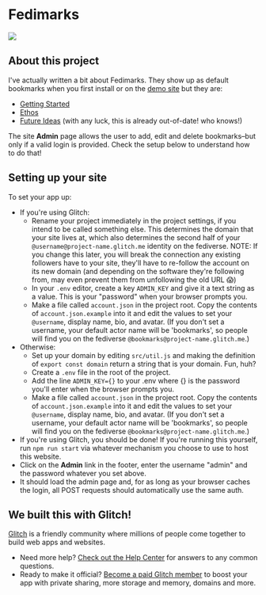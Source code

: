 # Fedimarks

![](https://cdn.glitch.global/8b08fe2b-99fe-48bd-9a54-d17f87b3df2b/pikaconstruct.gif?v=1669741965488)

## About this project

I've actually written a bit about Fedimarks. They show up as default bookmarks when you first install or on the
[demo site](https://fedimarks.glitch.me) but they are:

* [Getting Started](https://casey.kolderup.org/notes/b059694f5064c6c6285075c894a72317.html)
* [Ethos](https://casey.kolderup.org/notes/edf3a659f52528da103ea4dcbb09f66f.html)
* [Future Ideas](https://casey.kolderup.org/notes/9307f6d67bbfedbd215ae2d09caeab39.html) (with any luck, this is already out-of-date! who knows!)

The site __Admin__ page allows the user to add, edit and delete bookmarks–but only if a valid login is provided.
Check the setup below to understand how to do that!

## Setting up your site

To set your app up:

* If you're using Glitch:
  * Rename your project immediately in the project settings, if you intend to be called something else. This determines the domain that your site lives at, which also determines the second half of your `@username@project-name.glitch.me` identity on the fediverse. NOTE: If you change this later, you will break the connection any existing followers have to your site, they'll have to re-follow the account on its new domain (and depending on the software they're following from, may even prevent them from unfollowing the old URL 😱)
  * In your `.env` editor, create a key `ADMIN_KEY` and give it a text string as a value. This is your "password" when your browser prompts you.
  * Make a file called `account.json` in the project root. Copy the contents of `account.json.example` into it and edit the values to set your `@username`, display name, bio, and avatar. (If you don't set a username, your default actor name will be 'bookmarks', so people will find you on the fediverse `@bookmarks@project-name.glitch.me`.)
* Otherwise:
  * Set up your domain by editing `src/util.js` and making the definition of `export const domain` return a string that is your domain. Fun, huh?
  * Create a `.env` file in the root of the project.
  * Add the line `ADMIN_KEY={}` to your .env where {} is the password you'll enter when the browser prompts you.
  * Make a file called `account.json` in the project root. Copy the contents of `account.json.example` into it and edit the values to set your `@username`, display name, bio, and avatar. (If you don't set a username, your default actor name will be 'bookmarks', so people will find you on the fediverse `@bookmarks@project-name.glitch.me`.)
* If you're using Glitch, you should be done! If you're running this yourself, run `npm run start` via whatever mechanism you choose to use to host this website.
* Click on the __Admin__ link in the footer, enter the username "admin" and the password whatever you set above.
* It should load the admin page and, for as long as your browser caches the login, all POST requests should automatically use the same auth.


## We built this with Glitch!

[Glitch](https://glitch.com) is a friendly community where millions of people come together to build web apps and websites.

- Need more help? [Check out the Help Center](https://help.glitch.com/) for answers to any common questions.
- Ready to make it official? [Become a paid Glitch member](https://glitch.com/pricing) to boost your app with private sharing, more storage and memory, domains and more.

